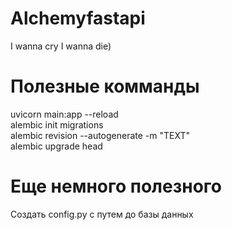 # Alchemyfastapi
I wanna cry
I wanna die)

# Полезные комманды
uvicorn main:app --reload <br>
alembic init migrations<br>
alembic revision --autogenerate -m "TEXT"<br>
alembic upgrade head<br>

# Еще немного полезного
Создать config.py с путем до базы данных

